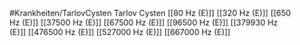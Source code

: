 #Krankheiten/TarlovCysten
Tarlov Cysten
[[80 Hz (E)]]
[[320 Hz (E)]]
[[650 Hz (E)]]
[[37500 Hz (E)]]
[[67500 Hz (E)]]
[[96500 Hz (E)]]
[[379930 Hz (E)]]
[[476500 Hz (E)]]
[[527000 Hz (E)]]
[[667000 Hz (E)]]